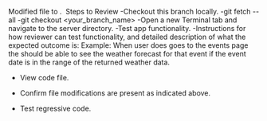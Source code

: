 Modified file <filename> to <updated state>.
​
Steps to Review
  -Checkout this branch locally.
  -git fetch --all
  -git checkout <your_branch_name>
  -Open a new Terminal tab and navigate to the server directory.
  -Test app functionality.
  -Instructions for how reviewer can test functionality, and detailed description of what the expected outcome is:
  Example: When user does goes to the events page the should be able to see the weather forecast for that event if the event date is in the range of the returned weather data.

- View code file.
- Confirm file modifications are present as indicated above.
  
- Test regressive code.

